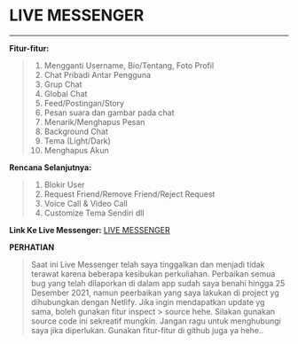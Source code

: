 <h1>LIVE MESSENGER</h1>
<hr>

**Fitur-fitur:**

>1. Mengganti Username, Bio/Tentang, Foto Profil
>2. Chat Pribadi Antar Pengguna
>3. Grup Chat
>4. Global Chat
>5. Feed/Postingan/Story
>6. Pesan suara dan gambar pada chat
>7. Menarik/Menghapus Pesan
>8. Background Chat
>9. Tema (Light/Dark)
>10. Menghapus Akun

**Rencana Selanjutnya:**
>1. Blokir User
>2. Request Friend/Remove Friend/Reject Request
>3. Voice Call & Video Call
>4. Customize Tema Sendiri
dll

**Link Ke Live Messenger:**
[LIVE MESSENGER](https://dvnkz-messenger.netlify.app/)

**PERHATIAN**
>Saat ini Live Messenger telah saya tinggalkan dan menjadi tidak terawat karena beberapa kesibukan perkuliahan. Perbaikan semua bug yang telah dilaporkan di dalam app sudah saya benahi hingga 25 Desember 2021, namun peerbaikan yang saya lakukan di project yg dihubungkan dengan Netlify. Jika ingin mendapatkan update yg sama, boleh gunakan fitur inspect > source hehe. Silakan gunakan source code ini sekreatif mungkin. Jangan ragu untuk menghubungi saya jika diperlukan. Gunakan fitur-fitur di github juga ya hehe..
